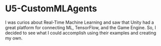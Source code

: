 # U5-CustomMLAgents
I was curios about Real-Time Machine Learning and saw that Unity had a great platform for connecting ML, TensorFlow, and the Game Engine. So, I decided to see what I could accomplish using their examples and creating my own.
